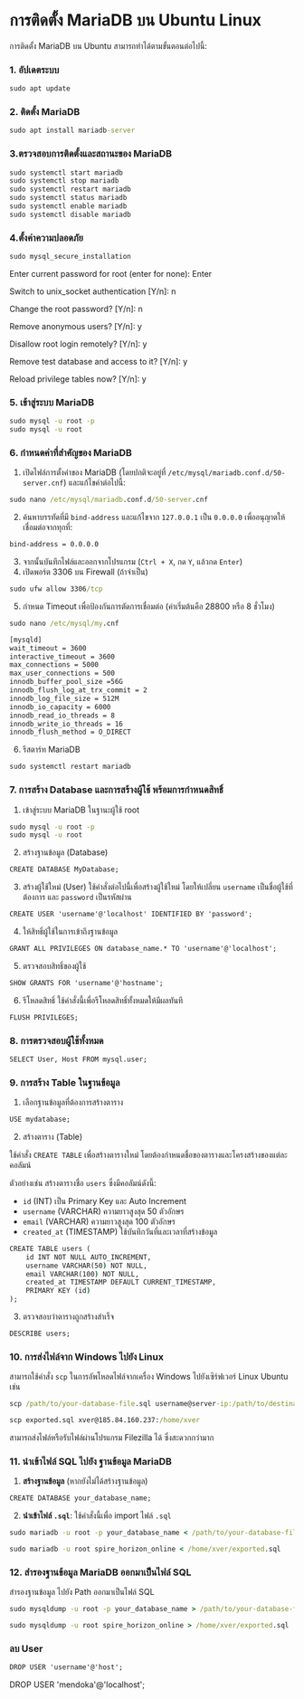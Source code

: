 # การติดตั้ง MariaDB บน Ubuntu Linux

การติดตั้ง MariaDB บน Ubuntu สามารถทำได้ตามขั้นตอนต่อไปนี้:

### 1. อัปเดตระบบ

```cmd
sudo apt update
```

### 2. ติดตั้ง MariaDB

```cmd
sudo apt install mariadb-server
```

### 3.ตรวจสอบการติดตั้งและสถานะของ MariaDB

```cmd
sudo systemctl start mariadb
sudo systemctl stop mariadb
sudo systemctl restart mariadb
sudo systemctl status mariadb
sudo systemctl enable mariadb
sudo systemctl disable mariadb
```

### 4.ตั้งค่าความปลอดภัย

```cmd
sudo mysql_secure_installation
```

Enter current password for root (enter for none): Enter

Switch to unix_socket authentication [Y/n]: n

Change the root password? [Y/n]: n

Remove anonymous users? [Y/n]: y

Disallow root login remotely? [Y/n]: y

Remove test database and access to it? [Y/n]: y

Reload privilege tables now? [Y/n]: y

### 5. เข้าสู่ระบบ MariaDB

```cmd
sudo mysql -u root -p
sudo mysql -u root
```

### 6. กำหนดค่าที่สำคัญของ MariaDB

1. เปิดไฟล์การตั้งค่าของ MariaDB (โดยปกติจะอยู่ที่ `/etc/mysql/mariadb.conf.d/50-server.cnf`) และแก้ไขค่าต่อไปนี้:

```cmd
sudo nano /etc/mysql/mariadb.conf.d/50-server.cnf
```

2. ค้นหาบรรทัดที่มี `bind-address` และแก้ไขจาก `127.0.0.1` เป็น `0.0.0.0` เพื่ออนุญาตให้เชื่อมต่อจากทุกที่:

```cmd
bind-address = 0.0.0.0
```

3. จากนั้นบันทึกไฟล์และออกจากโปรแกรม (`Ctrl + X`, กด `Y`, แล้วกด `Enter`)
4. เปิดพอร์ต 3306 บน Firewall (ถ้าจำเป็น)

```cmd
sudo ufw allow 3306/tcp
```

5. กำหนด Timeout เพื่อป้องกันการตัดการเชื่อมต่อ (ค่าเริ่มต้นคือ 28800 หรือ 8 ชั่วโมง)

```cmd
sudo nano /etc/mysql/my.cnf

[mysqld]
wait_timeout = 3600
interactive_timeout = 3600
max_connections = 5000
max_user_connections = 500
innodb_buffer_pool_size =56G
innodb_flush_log_at_trx_commit = 2
innodb_log_file_size = 512M
innodb_io_capacity = 6000
innodb_read_io_threads = 8
innodb_write_io_threads = 16
innodb_flush_method = O_DIRECT
```

6. รีสตาร์ท MariaDB

```cmd
sudo systemctl restart mariadb
```

### 7. การสร้าง Database และการสร้างผู้ใช้ พร้อมการกำหนดสิทธิ์

1. เข้าสู่ระบบ MariaDB ในฐานะผู้ใช้ root

```cmd
sudo mysql -u root -p
sudo mysql -u root
```

2. สร้างฐานข้อมูล (Database)

```cmd
CREATE DATABASE MyDatabase;
```

3. สร้างผู้ใช้ใหม่ (User) ใช้คำสั่งต่อไปนี้เพื่อสร้างผู้ใช้ใหม่ โดยให้เปลี่ยน `username` เป็นชื่อผู้ใช้ที่ต้องการ และ `password` เป็นรหัสผ่าน

```cmd
CREATE USER 'username'@'localhost' IDENTIFIED BY 'password';
```

4. ให้สิทธิ์ผู้ใช้ในการเข้าถึงฐานข้อมูล

```cmd
GRANT ALL PRIVILEGES ON database_name.* TO 'username'@'localhost';
```

5. ตรวจสอบสิทธิ์ของผู้ใช้

```cmd
SHOW GRANTS FOR 'username'@'hostname';
```

6. รีโหลดสิทธิ์ ใช้คำสั่งนี้เพื่อรีโหลดสิทธิ์ทั้งหมดให้มีผลทันที

```cmd
FLUSH PRIVILEGES;
```

### 8. การตรวจสอบผู้ใช้ทั้งหมด

```cmd
SELECT User, Host FROM mysql.user;
```

### 9. การสร้าง Table ในฐานข้อมูล

1. เลือกฐานข้อมูลที่ต้องการสร้างตาราง

```cmd
USE mydatabase;
```

2. สร้างตาราง (Table)

ใช้คำสั่ง `CREATE TABLE` เพื่อสร้างตารางใหม่ โดยต้องกำหนดชื่อของตารางและโครงสร้างของแต่ละคอลัมน์

ตัวอย่างเช่น สร้างตารางชื่อ `users` ซึ่งมีคอลัมน์ดังนี้:

- `id` (INT) เป็น Primary Key และ Auto Increment
- `username` (VARCHAR) ความยาวสูงสุด 50 ตัวอักษร
- `email` (VARCHAR) ความยาวสูงสุด 100 ตัวอักษร
- `created_at` (TIMESTAMP) ใช้บันทึกวันที่และเวลาที่สร้างข้อมูล

```cmd
CREATE TABLE users (
    id INT NOT NULL AUTO_INCREMENT,
    username VARCHAR(50) NOT NULL,
    email VARCHAR(100) NOT NULL,
    created_at TIMESTAMP DEFAULT CURRENT_TIMESTAMP,
    PRIMARY KEY (id)
);
```

3. ตรวจสอบว่าตารางถูกสร้างสำเร็จ

```cmd
DESCRIBE users;
```

### 10. การส่งไฟล์จาก Windows ไปยัง Linux

สามารถใช้คำสั่ง `scp` ในการอัพโหลดไฟล์จากเครื่อง Windows ไปยังเซิร์ฟเวอร์ Linux Ubuntu เช่น

```cmd
scp /path/to/your-database-file.sql username@server-ip:/path/to/destination

scp exported.sql xver@185.84.160.237:/home/xver
```

สามารถส่งไฟล์หรือรับไฟล์ผ่านโปรแกรม Filezilla ได้ ซึ่งสะดวกกว่ามาก

### 11. นำเข้าไฟล์ SQL ไปยัง ฐานข้อมูล MariaDB

1. **สร้างฐานข้อมูล** (หากยังไม่ได้สร้างฐานข้อมูล)

```cmd
CREATE DATABASE your_database_name;
```

2. **นำเข้าไฟล์ `.sql`**: ใช้คำสั่งนี้เพื่อ import ไฟล์ `.sql`

```cmd
sudo mariadb -u root -p your_database_name < /path/to/your-database-file.sql

sudo mariadb -u root spire_horizon_online < /home/xver/exported.sql
```

### 12. สำรองฐานข้อมูล MariaDB ออกมาเป็นไฟล์ SQL

สำรองฐานข้อมูล ไปยัง Path ออกมาเป็นไฟล์ SQL

```cmd
sudo mysqldump -u root -p your_database_name > /path/to/your-database-file.sql

sudo mysqldump -u root spire_horizon_online > /home/xver/exported.sql
```

### ลบ User

```cmd
DROP USER 'username'@'host';
```

DROP USER 'mendoka'@'localhost';
